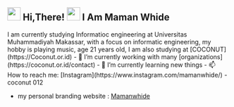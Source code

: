 <h2> <img src="https://user-images.githubusercontent.com/65858180/137293079-2440dbff-e887-4b1d-802c-49d49dcfd664.gif" width="30" /> Hi,There! <img src="https://user-images.githubusercontent.com/65858180/137293369-94c631b6-8a17-4256-927a-070da186734c.gif" width="30" /> I Am Maman Whide </h2>
I am currently studying Informatioc engineering at Universitas Muhammadiyah Makassar, with a focus on informatic engineering, my hobby is playing music,  age 21 years old, I am also studying at [COCONUT](https://Coconut.or.id)
- 🔭 I’m currently working with many [organizations](https://coconut.or.id/contact)
- 🌱 I’m currently learning new things
- 📫 How to reach me: [Instagram](https://www.instagram.com/mamanwhide/)
- coconut 012

- my personal branding website : [Mamanwhide](https://maman-whide.vercel.app/)
